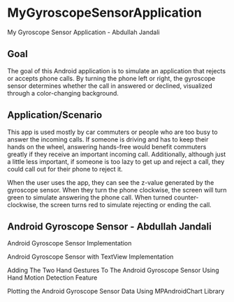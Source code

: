 # MyGyroscopeSensorApplication
My Gyroscope Sensor Application - Abdullah Jandali

## Goal
The goal of this Android application is to simulate an application that rejects or accepts phone calls. By turning the phone left or right, the gyroscope sensor determines whether the call in answered or declined, visualized through a color-changing background.

## Application/Scenario
This app is used mostly by car commuters or people who are too busy to answer the incoming calls. If someone is driving and has to keep their hands on the wheel, answering hands-free would benefit commuters greatly if they receive an important incoming call. Additionally, although just a little less important, if someone is too lazy to get up and reject a call, they could call out for their phone to reject it. 

When the user uses the app, they can see the z-value generated by the gyroscope sensor. When they turn the phone clockwise, the screen will turn green to simulate answering the phone call. When turned counter-clockwise, the screen turns red to simulate rejecting or ending the call. 

## Android Gyroscope Sensor - Abdullah Jandali
Android Gyroscope Sensor Implementation

Android Gyroscope Sensor with TextView Implementation

Adding The Two Hand Gestures To The Android Gyroscope Sensor Using Hand Motion Detection Feature

Plotting the Android Gyroscope Sensor Data Using MPAndroidChart Library
